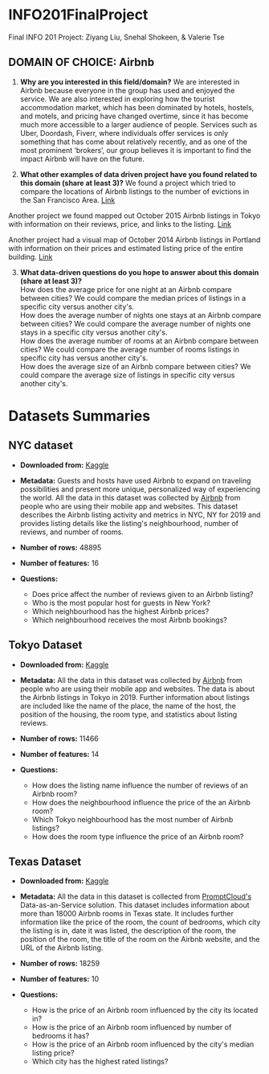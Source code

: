# INFO201FinalProject
Final INFO 201 Project: Ziyang Liu, Snehal Shokeen, & Valerie Tse

## DOMAIN OF CHOICE: Airbnb

1. **Why are you interested in this field/domain?**
 We are interested in Airbnb because everyone in the group has used and enjoyed the service. We are also interested in exploring how the tourist accommodation market, which has been dominated by hotels, hostels, and motels, and pricing have changed overtime, since it has become much more accessible to a larger audience of people. Services such as Uber, Doordash, Fiverr, where individuals offer services is only something that has come about relatively recently, and as one of the most prominent ‘brokers’, our group believes it is important to find the impact Airbnb will have on the future.

2. **What other examples of data driven project have you found related to this domain (share at least 3)?**
We found a project which tried to compare the locations of Airbnb listings to the number of evictions in the San Francisco Area. [Link](http://www.antievictionmappingproject.net/airbnbmap.html)

Another project we found mapped out October 2015 Airbnb listings in Tokyo with information on their reviews, price, and links to the listing. [Link](https://fusiontables.google.com/DataSource?docid=19kUwpdecsv40yNlEpjxJQa3V0U_PDdRpwSvAjNSP#map:id=3)

Another project had a visual map of October 2014 Airbnb listings in Portland with information on their prices and estimated listing price of the entire building. [Link](https://fusiontables.google.com/DataSource?docid=13BbmK0RNt-lkfxITikQPDpGZyL9EfMTxd1owCOll#map:id=3)

3. **What data-driven questions do you hope to answer about this domain (share at least 3)?** <br/>
  How does the average price for one night at an Airbnb compare between cities? We could compare the median prices of listings in a specific city versus another city's. <br/>
  How does the average number of nights one stays at an Airbnb compare between cities? We could compare the average number of nights one stays in a specific city versus another city's. <br/>
  How does the average number of rooms at an Airbnb compare between cities? We could compare the average number of rooms listings in specific city has versus another city's.<br/>
  How does the average size of an Airbnb compare between cities? We could compare the average size of listings in specific city versus another city's.

# Datasets Summaries
## NYC dataset

  - **Downloaded from:** [Kaggle](https://www.kaggle.com/dgomonov/new-york-city-airbnb-open-data)

  - **Metadata:** Guests and hosts have used Airbnb to expand on traveling possibilities and present more unique, personalized way of experiencing the world. All the data in this dataset was collected by [Airbnb](http://insideairbnb.com/) from people who are using their mobile app and websites. This dataset describes the Airbnb listing activity and metrics in NYC, NY for 2019 and provides listing details like the listing's neighbourhood, number of reviews, and number of rooms.

  - **Number of rows:** 48895

  - **Number of features:** 16

  - **Questions:**
    - Does price affect the number of reviews given to an Airbnb listing?
    - Who is the most popular host for guests in New York?
    - Which neighbourhood has the highest Airbnb prices?
    - Which neighbourhood receives the most Airbnb bookings?

## Tokyo Dataset

  - **Downloaded from:** [Kaggle](https://www.kaggle.com/fuyutaro/tokyo-airbnb-open-data)

  - **Metadata:** All the data in this dataset was collected by [Airbnb](http://insideairbnb.com/) from people who are using their mobile app and websites. The data is about the Airbnb listings in Tokyo in 2019. Further information about listings are included like the name of the place, the name of the host, the position of the housing, the room type, and statistics about listing reviews.

  - **Number of rows:** 11466

  - **Number of features:** 14

  - **Questions:**
    - How does the listing name influence the number of reviews of an Airbnb room?
    - How does the neighbourhood influence the price of the an Airbnb room?
    - Which Tokyo neighbourhood has the most number of Airbnb listings?
    - How does the room type influence the price of an Airbnb room?

## Texas Dataset

  - **Downloaded from:** [Kaggle](https://www.kaggle.com/PromptCloudHQ/airbnb-property-data-from-texas)

  - **Metadata:** All the data in this dataset is collected from [PromptCloud's](https://www.promptcloud.com/) Data-as-an-Service solution. This dataset includes information about more than 18000 Airbnb rooms in Texas state. It includes further information like the price of the room, the count of bedrooms, which city the listing is in, date it was listed, the description of the room, the position of the room, the title of the room on the Airbnb website, and the URL of the Airbnb listing.

  - **Number of rows:** 18259

  - **Number of features:** 10

  - **Questions:**
    - How is the price of an Airbnb room influenced by the city its located in?
    - How is the price of an Airbnb room influenced by number of bedrooms it has?
    - How is the price of an Airbnb room influenced by the city's median listing price?
    - Which city has the highest rated listings?
